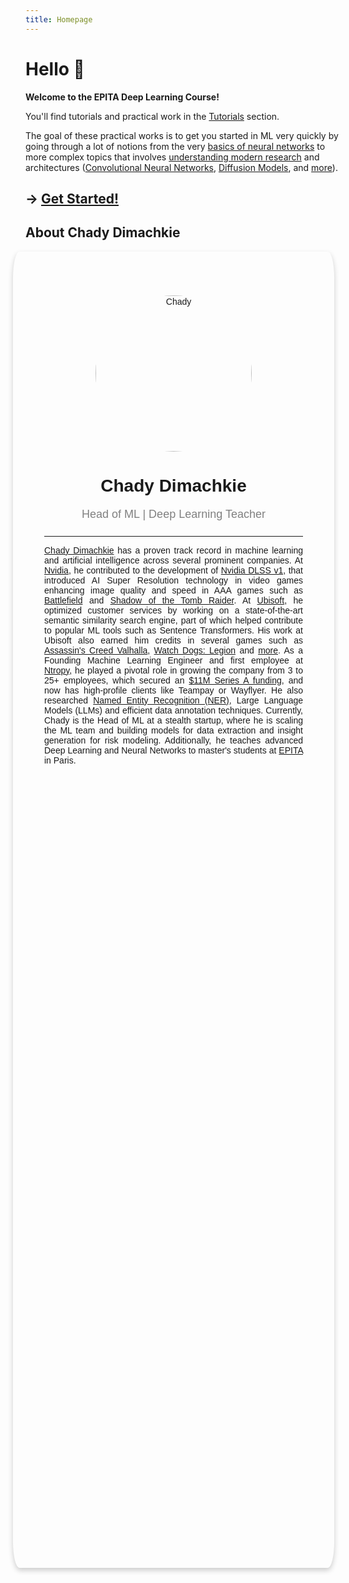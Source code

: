 ```yaml
---
title: Homepage
---
```


# Hello 👋

**Welcome to the EPITA Deep Learning Course!**

You'll find tutorials and practical work in the [Tutorials](/articles) section.

The goal of these practical works is to get you started in ML very quickly by going through a lot of notions from the very [basics of neural networks](/articles/mlp/tp-1/) to more complex topics that involves [understanding modern research](/articles/cv/tp-4/) and architectures ([Convolutional Neural Networks](/articles/cv/tp-2/), [Diffusion Models](/articles/cv/tp-3/), and [more](/articles/)).

<h2>

→ [Get Started!](/articles) 

</h2>

## About Chady Dimachkie

<link rel="stylesheet" href="https://cdnjs.cloudflare.com/ajax/libs/font-awesome/4.7.0/css/font-awesome.min.css">

<style>
.card {
  padding: 50px;
  padding-bottom: 1270px;
  box-shadow: 0 4px 8px 0 rgba(0, 0, 0, 0.2);
  max-width: 1000px;
  max-height: 1000px;
  margin: auto;
  text-align: center;
  font-family: arial;
  border-radius: 2%;
}

.title {
  color: grey;
  font-size: 18px;
}


button:hover, a:hover {
  opacity: 0.7;
}
</style>
</head>
<body>

<div class="card" style="; margin-right: 10px; margin-left: -20px">
  <img src="https://media.licdn.com/dms/image/C5603AQF6nGI5Do10fA/profile-displayphoto-shrink_400_400/0/1543554780766?e=1723680000&v=beta&t=Idx_0Cv7FBtw0m74xsAZ2aiik6RA_OeATDCnLDad8ek" alt="Chady" style="width:250px; height:250px;  border-radius: 50%; margin-top: 20px; object-fit: cover;">
  <h1>Chady Dimachkie</h1>
  <p class="title">Head of ML | Deep Learning Teacher</p>
  <div style="margin: 24px 0;">
    <a href="#"><i class="fa fa-github"></i></a> 
    <a href="#"><i class="fa fa-linkedin"></i></a>
    <a href="#"><i class="fa fa-stack-overflow"></i></a>
    <a href="#"><i class="fa fa-envelope"></i></a>
  </div>

<hr>

  <div style="text-align: justify;">

[Chady Dimachkie](https://www.linkedin.com/in/chady-dimachkie/) has a proven track record in machine learning and artificial intelligence across several prominent companies. At [Nvidia](https://www.nvidia.com), he contributed to the development of [Nvidia DLSS v1](https://www.nvidia.com/en-us/geforce/news/nvidia-rtx-games-engines-apps/), that introduced AI Super Resolution technology in video games enhancing image quality and speed in AAA games such as [Battlefield](https://www.ea.com/games/battlefield) and [Shadow of the Tomb Raider](https://press.na.square-enix.com/Shadow-of-the-Tomb-Raider). At [Ubisoft](https://www.ubisoft.com), he optimized customer services by working on a state-of-the-art semantic similarity search engine, part of which helped contribute to popular ML tools such as Sentence Transformers. His work at Ubisoft also earned him credits in several games such as [Assassin\'s Creed Valhalla](https://www.mobygames.com/person/1160477/chady-dimachkie/), [Watch Dogs: Legion](https://www.mobygames.com/person/1160477/chady-dimachkie/) and [more](https://devtrackers.gg/hyper-scape/p/703f9bac-credits-emea). As a Founding Machine Learning Engineer and first employee at [Ntropy](https://www.ntropy.com/), he played a pivotal role in growing the company from 3 to 25+ employees, which secured an [$11M Series A funding](https://techcrunch.com/2022/10/12/ntropy-raises-cash-to-normalize-and-classify-transaction-data/), and now has high-profile clients like Teampay or Wayflyer. He also researched [Named Entity Recognition (NER)](/portfolio/), Large Language Models (LLMs) and efficient data annotation techniques. Currently, Chady is the Head of ML at a stealth startup, where he is scaling the ML team and building models for data extraction and insight generation for risk modeling. Additionally, he teaches advanced Deep Learning and Neural Networks to master's students at [EPITA](https://www.epita.fr/en) in Paris.

  </div>
</div>


<!-- 
<script src="https://static.elfsight.com/platform/platform.js" data-use-service-core defer></script>
<div class="elfsight-app-3b89f0b0-baee-48a6-a68f-7467f9456b14" data-elfsight-app-lazy></div> -->



<!-- <html>

<head>
   <script src="//static.filestackapi.com/filestack-js/3.x.x/filestack.min.js"></script>
</head>

<body>
    <script>
   const client = filestack.init("asdjkasdlkjasdljkad");
   client.picker().open();
    </script>
</body>

</html> -->